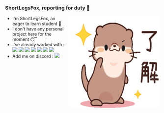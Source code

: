 ### ShortLegsFox, reporting for duty 👋
<img src=./assets/otter-surprise.gif align="right" height="300" width="300">

- I'm ShortLegsFox, an eager to learn student :book: <br />
- I don't have any personal project here for the moment :sleeping: <br />
- I've already worked with : ![](https://img.shields.io/badge/-C%2FC%2B%2B-blue) ![](https://img.shields.io/badge/-C%23-blueviolet) ![](https://img.shields.io/badge/-Java-red) ![](https://img.shields.io/badge/-PHP-informational) ![](https://img.shields.io/badge/-HTML5-red) ![](https://img.shields.io/badge/-CSS3-blue) ![](https://img.shields.io/badge/-Python-brightgreen)
- Add me on discord : ![](https://img.shields.io/badge/-Sionnakh%235421-blueviolet)
